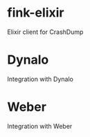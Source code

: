 # fink-elixir
Elixir client for CrashDump

Dynalo
======

Integration with Dynalo

Weber
=====

Integration with Weber
